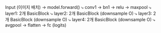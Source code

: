 Input (이미지 배치) → model.forward()
    ⤷ conv1 → bn1 → relu → maxpool
    ⤷ layer1: 2개 BasicBlock
    ⤷ layer2: 2개 BasicBlock (downsample O)
    ⤷ layer3: 2개 BasicBlock (downsample O)
    ⤷ layer4: 2개 BasicBlock (downsample O)
    ⤷ avgpool → flatten → fc (logits)